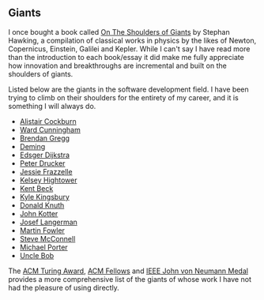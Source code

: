 ## Giants

I once bought a book called [On The Shoulders of Giants](https://www.amazon.com/Shoulders-Giants-Nicolaus-Copernicus/dp/076241698X) by Stephan Hawking, a compilation of classical works in physics by the likes of Newton, Copernicus, Einstein, Galilei and Kepler. While I can't say I have read more than the introduction to each book/essay it did make me fully appreciate how innovation and breakthroughs are incremental and built on the shoulders of giants. 

Listed below are the giants in the software development field. I have been trying to climb on their shoulders for the entirety of my career, and it is something I will always do. 

- [Alistair Cockburn](http://alistair.cockburn.us/)
- [Ward Cunningham](https://en.wikipedia.org/wiki/Ward_Cunningham)
- [Brendan Gregg](http://www.brendangregg.com/)
- [Deming](https://deming.org/management-system/fourteenpoints)
- [Edsger Dijkstra](https://en.wikipedia.org/wiki/Edsger_W._Dijkstra)
- [Peter Drucker](https://en.wikipedia.org/wiki/Peter_Drucker)
- [Jessie Frazzelle](https://blog.jessfraz.com/)
- [Kelsey Hightower](https://github.com/kelseyhightower)
- [Kent Beck](https://en.wikipedia.org/wiki/Kent_Beck)
- [Kyle Kingsbury](http://aphyr.com/)
- [Donald Knuth](https://en.wikipedia.org/wiki/Donald_Knuth)
- [John Kotter](https://en.wikipedia.org/wiki/John_Kotter)
- [Josef Langerman](http://langerman.co.za)
- [Martin Fowler](http://martinfowler.com/)
- [Steve McConnell](www.stevemcconnell.com/)
- [Michael Porter](https://en.wikipedia.org/wiki/Michael_Porter)
- [Uncle Bob](http://cleancoder.com/)



The [ACM Turing Award](https://en.wikipedia.org/wiki/Turing_Award), [ACM Fellows](https://en.wikipedia.org/wiki/List_of_Fellows_of_the_Association_for_Computing_Machinery) and [IEEE John von Neumann Medal](https://en.wikipedia.org/wiki/IEEE_John_von_Neumann_Medal) provides a more comprehensive list of the giants of whose work I have not had the pleasure of using directly.



